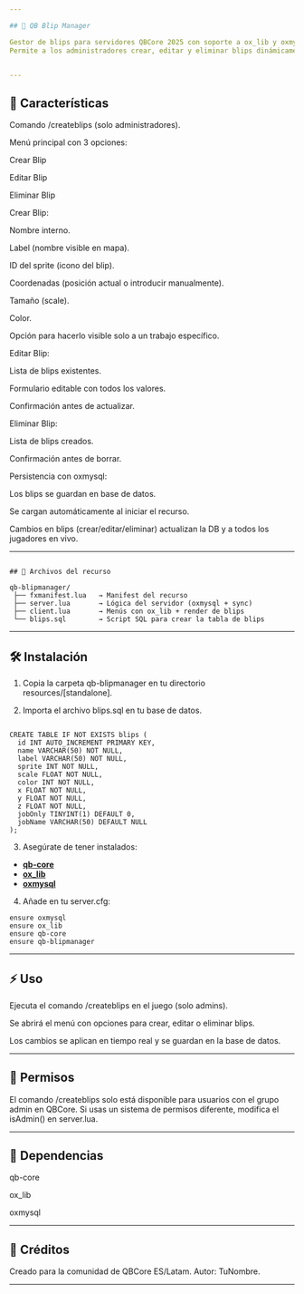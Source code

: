 ```yaml
---

## 📌 QB Blip Manager

Gestor de blips para servidores QBCore 2025 con soporte a ox_lib y oxmysql.
Permite a los administradores crear, editar y eliminar blips dinámicamente desde un menú en el juego, con persistencia en base de datos.


---
```


## 🚀 Características

Comando /createblips (solo administradores).

Menú principal con 3 opciones:

Crear Blip

Editar Blip

Eliminar Blip


Crear Blip:

Nombre interno.

Label (nombre visible en mapa).

ID del sprite (icono del blip).

Coordenadas (posición actual o introducir manualmente).

Tamaño (scale).

Color.

Opción para hacerlo visible solo a un trabajo específico.


Editar Blip:

Lista de blips existentes.

Formulario editable con todos los valores.

Confirmación antes de actualizar.


Eliminar Blip:

Lista de blips creados.

Confirmación antes de borrar.


Persistencia con oxmysql:

Los blips se guardan en base de datos.

Se cargan automáticamente al iniciar el recurso.

Cambios en blips (crear/editar/eliminar) actualizan la DB y a todos los jugadores en vivo.




---
```

## 📂 Archivos del recurso

qb-blipmanager/
 ├── fxmanifest.lua   → Manifest del recurso
 ├── server.lua       → Lógica del servidor (oxmysql + sync)
 ├── client.lua       → Menús con ox_lib + render de blips
 └── blips.sql        → Script SQL para crear la tabla de blips

```
---

## 🛠️ Instalación

1. Copia la carpeta qb-blipmanager en tu directorio resources/[standalone].


2. Importa el archivo blips.sql en tu base de datos.
```

CREATE TABLE IF NOT EXISTS blips (
  id INT AUTO_INCREMENT PRIMARY KEY,
  name VARCHAR(50) NOT NULL,
  label VARCHAR(50) NOT NULL,
  sprite INT NOT NULL,
  scale FLOAT NOT NULL,
  color INT NOT NULL,
  x FLOAT NOT NULL,
  y FLOAT NOT NULL,
  z FLOAT NOT NULL,
  jobOnly TINYINT(1) DEFAULT 0,
  jobName VARCHAR(50) DEFAULT NULL
);

```
3. Asegúrate de tener instalados:

- **[qb-core](https://github.com/qbcore-framework/qb-core)**  
- **[ox_lib](https://github.com/overextended/ox_lib)**  
- **[oxmysql](https://github.com/overextended/oxmysql)**  



4. Añade en tu server.cfg:
```
ensure oxmysql
ensure ox_lib
ensure qb-core
ensure qb-blipmanager
```



---

## ⚡ Uso

Ejecuta el comando /createblips en el juego (solo admins).

Se abrirá el menú con opciones para crear, editar o eliminar blips.

Los cambios se aplican en tiempo real y se guardan en la base de datos.



---

## 📜 Permisos

El comando /createblips solo está disponible para usuarios con el grupo admin en QBCore.
Si usas un sistema de permisos diferente, modifica el isAdmin() en server.lua.


---

## 🧩 Dependencias

qb-core

ox_lib

oxmysql



---

## 📝 Créditos

Creado para la comunidad de QBCore ES/Latam.
Autor: TuNombre.


---
